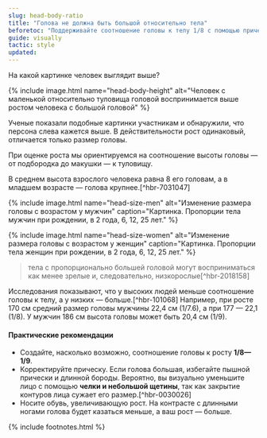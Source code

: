 ```yaml
---
slug: head-body-ratio
title: "Голова не должна быть большой относительно тела"
beforetoc: "Поддерживайте соотношение головы к телу 1/8 с помощью прически и обуви с подъемом."
guide: visually
tactic: style
updated:
---
```

На какой картинке человек выглядит выше?

{% include image.html name="head-body-height" alt="Человек с маленькой относительно туловища головой воспринимается выше ростом человека с большой головой" %}

Ученые показали подобные картинки участникам и обнаружили, что персона слева кажется выше. В действительности рост одинаковый, отличается только размер головы.

При оценке роста мы ориентируемся на соотношение высоты головы — от подбородка до макушки — к туловищу.

В среднем высота взрослого человека равна 8 его головам, а в младшем возрасте — голова крупнее.[^hbr-7031047]

{% include image.html name="head-size-men" alt="Изменение размера головы с возрастом у мужчин" caption="Картинка. Пропорции тела мужчин при рождении, в 2 года, 6, 12, 25 лет." %}

{% include image.html name="head-size-women" alt="Изменение размера головы с возрастом у женщин" caption="Картинка. Пропорции тела женщин при рождении, в 2 года, 6, 12, 25 лет." %}

> тела с пропорционально большей головой могут восприниматься как менее зрелые и, следовательно, низкорослые[^hbr-2018158]

Исследования показывают, что у высоких людей меньше соотношение головы к телу, а у низких — больше.[^hbr-101068] Например, при росте 170 см средний размер головы мужчины 22,4 см (1/7.6), а при 177 — 22,1 (1/8). У мужчин 186 см высота головы может быть 20,4 см (1/9).

#### Практические рекомендации
- Создайте, насколько возможно, соотношение головы к росту **1/8—1/9**.
- Корректируйте прическу. Если голова большая, избегайте пышной прически и длинной бороды. Вероятно, вы визуально уменьшите лицо с помощью **челки и небольшой щетины**, так как закрытие контуров лица сужает его размер.[^hbr-0030026]
- Носите обувь, увеличивающую рост. На контрасте с длинными ногами голова будет казаться меньше, а ваш рост — больше.

{% include footnotes.html %}
